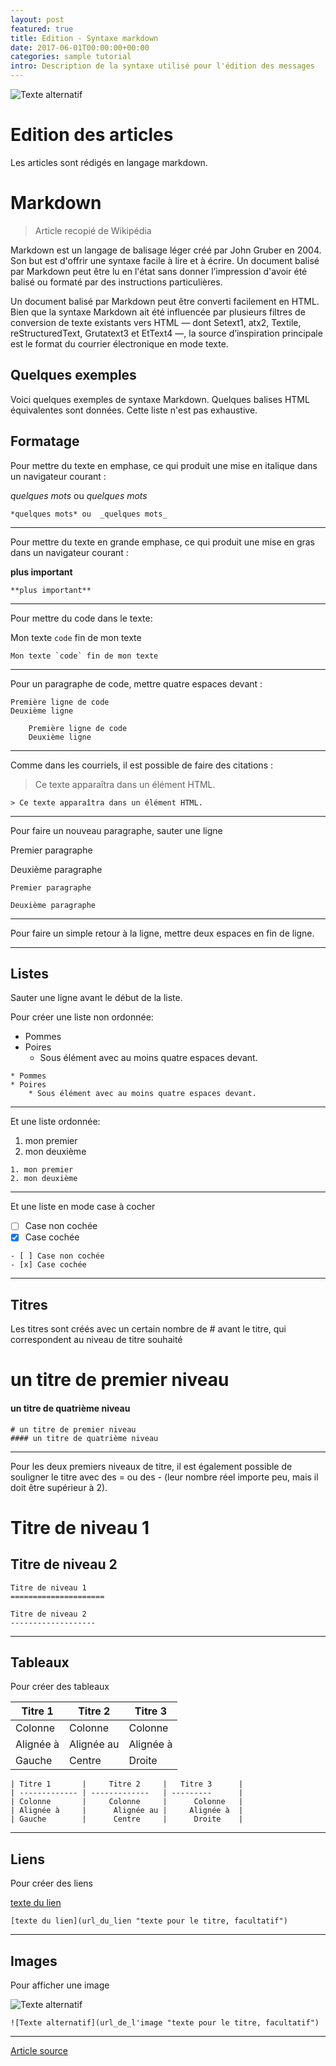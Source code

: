 ```yaml
---
layout: post
featured: true
title: Edition - Syntaxe markdown 
date: 2017-06-01T00:00:00+00:00
categories: sample tutorial
intro: Description de la syntaxe utilisé pour l'édition des messages
---
```


![Texte alternatif](http://pas-wordpress-media.s3.amazonaws.com/content/uploads/2015/09/shutterstock_123670585.jpg "texte pour le titre, facultatif")

# Edition des articles

Les articles sont rédigés en langage markdown.

# Markdown

> Article recopié de Wikipédia

Markdown est un langage de balisage léger créé par John Gruber en 2004. Son but est d'offrir une syntaxe facile à lire et à écrire. Un document balisé par Markdown peut être lu en l'état sans donner l’impression d'avoir été balisé ou formaté par des instructions particulières.

Un document balisé par Markdown peut être converti facilement en HTML. Bien que la syntaxe Markdown ait été influencée par plusieurs filtres de conversion de texte existants vers HTML — dont Setext1, atx2, Textile, reStructuredText, Grutatext3 et EtText4 —, la source d’inspiration principale est le format du courrier électronique en mode texte.

## Quelques exemples

Voici quelques exemples de syntaxe Markdown. Quelques balises HTML équivalentes sont données.
Cette liste n'est pas exhaustive.

## Formatage

Pour mettre du texte en emphase, ce qui produit une mise en italique dans un navigateur courant :

*quelques mots* ou  _quelques mots_

```
*quelques mots* ou  _quelques mots_
```

---

Pour mettre du texte en grande emphase, ce qui produit une mise en gras dans un navigateur courant :

**plus important**

```
**plus important**
```

---

Pour mettre du code dans le texte:

Mon texte `code` fin de mon texte

```
Mon texte `code` fin de mon texte
```

---

Pour un paragraphe de code, mettre quatre espaces devant :

    Première ligne de code
    Deuxième ligne

```
    Première ligne de code
    Deuxième ligne
```

---

Comme dans les courriels, il est possible de faire des citations :

> Ce texte apparaîtra dans un élément HTML.

```
> Ce texte apparaîtra dans un élément HTML.
```

---

Pour faire un nouveau paragraphe, sauter une ligne

Premier paragraphe

Deuxième paragraphe

```
Premier paragraphe

Deuxième paragraphe
```

---

Pour faire un simple retour à la ligne, mettre deux espaces en fin de ligne.

---

## Listes

Sauter une ligne avant le début de la liste.

Pour créer une liste non ordonnée:

* Pommes
* Poires
    * Sous élément avec au moins quatre espaces devant.

```
* Pommes
* Poires
    * Sous élément avec au moins quatre espaces devant.
```

---

Et une liste ordonnée:

1. mon premier
2. mon deuxième

```
1. mon premier
2. mon deuxième
```

---

Et une liste en mode case à cocher

- [ ] Case non cochée
- [x] Case cochée

```
- [ ] Case non cochée
- [x] Case cochée
```

---

## Titres

Les titres sont créés avec un certain nombre de # avant le titre, qui correspondent au niveau de titre souhaité

# un titre de premier niveau
#### un titre de quatrième niveau

```
# un titre de premier niveau
#### un titre de quatrième niveau
```

---

Pour les deux premiers niveaux de titre, il est également possible de souligner le titre avec des = ou des - (leur nombre réel importe peu, mais il doit être supérieur à 2).

Titre de niveau 1
=====================

Titre de niveau 2
-------------------

```
Titre de niveau 1
=====================

Titre de niveau 2
-------------------
```

---

## Tableaux

Pour créer des tableaux

| Titre 1       |     Titre 2     |   Titre 3      |
| ------------- | -------------   | ---------      |
| Colonne       |     Colonne     |      Colonne   |
| Alignée à     |      Alignée au |     Alignée à  |
| Gauche        |      Centre     |      Droite    |

```
| Titre 1       |     Titre 2     |   Titre 3      |
| ------------- | -------------   | ---------      |
| Colonne       |     Colonne     |      Colonne   |
| Alignée à     |      Alignée au |     Alignée à  |
| Gauche        |      Centre     |      Droite    |
```

---

## Liens

Pour créer des liens

[texte du lien](url_du_lien "texte pour le titre, facultatif")

```
[texte du lien](url_du_lien "texte pour le titre, facultatif")
```

---

## Images

Pour afficher une image

![Texte alternatif](url_de_l'image "texte pour le titre, facultatif")

```
![Texte alternatif](url_de_l'image "texte pour le titre, facultatif")
```

---

[Article source](https://fr.wikipedia.org/wiki/Markdown "Sur le site de Wikipédia")